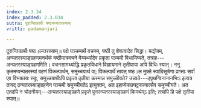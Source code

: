 ```yaml
---
index: 2.3.34
index_padded: 2.3.034
sutra: दूरान्तिकार्थैः षष्ठ्यन्यतरस्याम्‌
vritti: padamanjari

---
```

  दूरान्तिकार्थैः षष्ठ।ल्न्तरस्याम्॥ पक्षे पञ्चम्यर्थे वचनम्, षष्ठी तु शेषत्वादेव सिद्धा। यद्योवम्, अन्यतरस्याङ्ग्रहणमनर्थकं षष्ठीमात्रवचने वैय्यर्थ्यादेव प्रकृता पञ्चमी विधायिष्यते, तत्राह---अन्यतरस्याङ्ग्रहणमिति। वचनसामर्थ्याद्धि प्रकृतविधाने विज्ञायमाने तृतीयाया अपि विधिः स्यात्। ननु कृतमप्यन्यतरस्यां ग्रहणं विकल्पार्थम्, समुच्चयार्थ वा; विकल्पार्थे तावत् षष्ठ।ल मुक्ते स्वादिसूत्रेणा प्राप्ताः सर्वा एव विभक्तयः स्युः, समुच्चयार्थेऽपि प्रकृता तृतीया कस्मान्न समुच्चीयते? उच्यते---ठ्पृथग्विनानानभिःऽ इत्यत्र तावद् ठन्यतरस्याङ्ग्रहणेन पञ्चमी समुच्चीयतेऽ इत्युक्तम्, अत इहाप्येकप्रघट्टकत्वात्सैव समुच्चीयते। अत एतदपि न चोदनीयम्---ठन्यतरस्याङ्ग्रहणे प्रकृते पुनरन्यतरस्याङ्ग्रहणं किमर्थम्ऽ इति; तत्रापि हि पक्षे तृतीया स्यात्॥